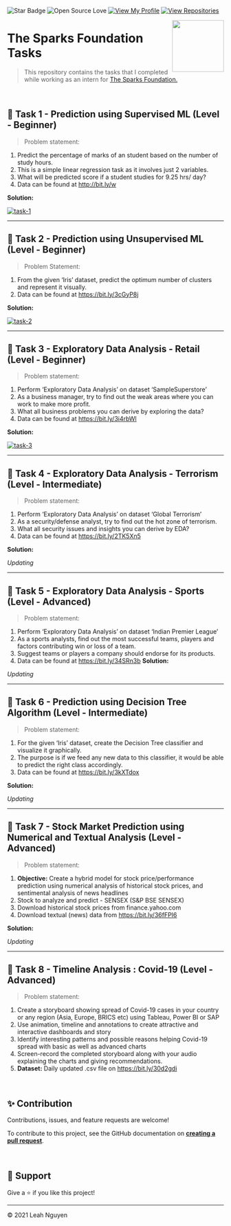 ![Star Badge](https://img.shields.io/static/v1?label=%F0%9F%8C%9F&message=If%20Useful&style=style=flat&color=BC4E99)
![Open Source Love](https://badges.frapsoft.com/os/v1/open-source.svg?v=103)
[![View My Profile](https://img.shields.io/badge/View-My_Profile-green?logo=GitHub)](https://github.com/ndleah)
[![View Repositories](https://img.shields.io/badge/View-My_Repositories-blue?logo=GitHub)](https://github.com/ndleah?tab=repositories)

<img align = right height = 120 width = 120 src = https://www.thesparksfoundationsingapore.org/images/logo_small.png>

#  The Sparks Foundation Tasks
> This repository contains the tasks that I completed while working as an intern for [The Sparks Foundation.](https://www.thesparksfoundationsingapore.org/)

<br>

## 🌟 Task 1 - Prediction using Supervised ML (Level - Beginner)


> Problem statement:

1. Predict the percentage of marks of an student based on the number of study hours.
2. This is a simple linear regression task as it involves just 2 variables.
3. What will be predicted score if a student studies for 9.25 hrs/ day?
4. Data can be found at http://bit.ly/w

**Solution:**

[![task-1](https://img.shields.io/badge/Prediction_using_Supervised_ML-Level_Beginner-971901?style=for-the-badge&logo=GITHUB)](https://github.com/ndleah/TSF-data-science-internship/tree/main/Task%201%20-%20Prediction%20using%20Supervised%20ML%20-%20Beginner)

---

## 🌟 Task 2 - Prediction using Unsupervised ML (Level - Beginner)

> Problem Statement:
1. From the given ‘Iris’ dataset, predict the optimum number of clusters and represent it visually.
2. Data can be found at https://bit.ly/3cGyP8j

**Solution:**

[![task-2](https://img.shields.io/badge/Prediction_using_Unsupervised_ML-Level_Beginner-971901?style=for-the-badge&logo=GITHUB)](https://github.com/ndleah/TSF-data-science-internship/tree/main/Task%202%20-%20Prediction%20using%20Unsupervised%20ML%20-%20Beginner)

---

## 🌟 Task 3 - Exploratory Data Analysis - Retail (Level - Beginner)

> Problem statement:

1. Perform ‘Exploratory Data Analysis’ on dataset ‘SampleSuperstore’
2. As a business manager, try to find out the weak areas where you can work to make more profit.
3. What all business problems you can derive by exploring the data?
4. Data can be found at https://bit.ly/3i4rbWl


**Solution:**

[![task-3](https://img.shields.io/badge/Eploratory_Data_Analysis-Level_Beginner-971901?style=for-the-badge&logo=GITHUB)](https://github.com/ndleah/TSF-data-science-internship/tree/main/Task%203%20-%20Exploratory%20Data%20Analysis%20-%20Retail)


---

## 🌟 Task 4 - Exploratory Data Analysis - Terrorism (Level - Intermediate)

> Problem statement:

1. Perform ‘Exploratory Data Analysis’ on dataset ‘Global Terrorism’
2. As a security/defense analyst, try to find out the hot zone of terrorism.
3. What all security issues and insights you can derive by EDA?
4. Data can be found at https://bit.ly/2TK5Xn5

**Solution:**

*Updating*

---

## 🌟 Task 5 - Exploratory Data Analysis - Sports (Level - Advanced)

> Problem statement:

1. Perform ‘Exploratory Data Analysis’ on dataset ‘Indian Premier League’
2. As a sports analysts, find out the most successful teams, players and factors contributing win or loss of a team.
3. Suggest teams or players a company should endorse for its products.
4. Data can be found at https://bit.ly/34SRn3b
**Solution:**

*Updating*

---

## 🌟 Task 6 - Prediction using Decision Tree Algorithm (Level - Intermediate)

> Problem statement:

1. For the given ‘Iris’ dataset, create the Decision Tree classifier and visualize it graphically.
2. The purpose is if we feed any new data to this classifier, it would be able to predict the right class accordingly.
3. Data can be found at https://bit.ly/3kXTdox

**Solution:**

*Updating*


---

## 🌟 Task 7 - Stock Market Prediction using Numerical and Textual Analysis (Level - Advanced)

> Problem statement:

1. **Objective:** Create a hybrid model for stock price/performance prediction using numerical analysis of historical stock prices, and sentimental analysis of news headlines
2. Stock to analyze and predict - SENSEX (S&P BSE SENSEX)
3. Download historical stock prices from finance.yahoo.com
4. Download textual (news) data from https://bit.ly/36fFPI6

**Solution:**

*Updating*

---

## 🌟 Task 8 - Timeline Analysis : Covid-19 (Level - Advanced)

> Problem statement:

1. Create a storyboard showing spread of Covid-19 cases in your country or any region (Asia, Europe, BRICS etc) using Tableau, Power BI or SAP
2. Use animation, timeline and annotations to create attractive and interactive dashboards and story
3. Identify interesting patterns and possible reasons helping Covid-19 spread with basic as well as advanced charts
4. Screen-record the completed storyboard along with your audio explaining the charts and giving recommendations.
5. **Dataset:** Daily updated .csv file on https://bit.ly/30d2gdi

<br>

## ✨ Contribution

Contributions, issues, and feature requests are welcome!

To contribute to this project, see the GitHub documentation on **[creating a pull request](https://help.github.com/en/github/collaborating-with-issues-and-pull-requests/creating-a-pull-request)**.

<br>

## 👏 Support

Give a ⭐️ if you like this project!
___________________________________

<p>&copy; 2021 Leah Nguyen</p>
